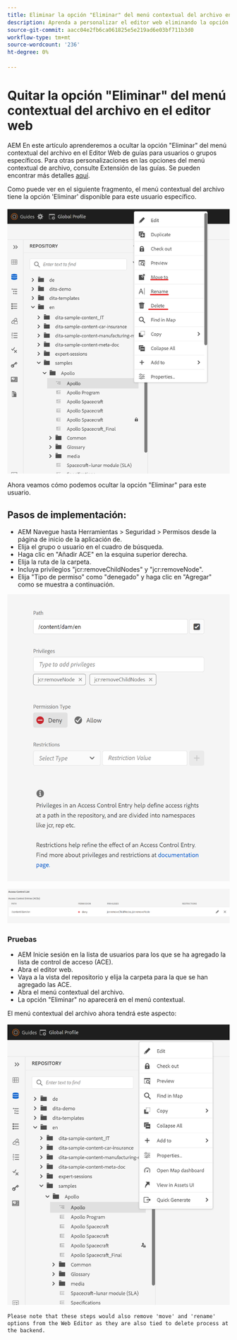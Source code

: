 ```yaml
---
title: Eliminar la opción "Eliminar" del menú contextual del archivo en el editor web para usuarios específicos
description: Aprenda a personalizar el editor web eliminando la opción "Eliminar" del menú contextual del archivo para usuarios/grupos específicos
source-git-commit: aacc04e2fb6ca061825e5e219ad6e03bf711b3d0
workflow-type: tm+mt
source-wordcount: '236'
ht-degree: 0%

---
```



# Quitar la opción &quot;Eliminar&quot; del menú contextual del archivo en el editor web

AEM En este artículo aprenderemos a ocultar la opción &quot;Eliminar&quot; del menú contextual del archivo en el Editor Web de guías para usuarios o grupos específicos. Para otras personalizaciones en las opciones del menú contextual de archivo, consulte Extensión de las guías. Se pueden encontrar más detalles [aquí](https://github.com/adobe/guides-extension/tree/main).

Como puede ver en el siguiente fragmento, el menú contextual del archivo tiene la opción &#39;Eliminar&#39; disponible para este usuario específico.

![Menú contextual Archivo con Eliminar](../../../assets/authoring/file-contextmenu-Delete.png)

Ahora veamos cómo podemos ocultar la opción &quot;Eliminar&quot; para este usuario.

## Pasos de implementación:

- AEM Navegue hasta Herramientas > Seguridad > Permisos desde la página de inicio de la aplicación de.
- Elija el grupo o usuario en el cuadro de búsqueda.
- Haga clic en &quot;Añadir ACE&quot; en la esquina superior derecha.
- Elija la ruta de la carpeta.
- Incluya privilegios &quot;jcr:removeChildNodes&quot; y &quot;jcr:removeNode&quot;.
- Elija &quot;Tipo de permiso&quot; como &quot;denegado&quot; y haga clic en &quot;Agregar&quot; como se muestra a continuación.

![Permiso de usuario Denegar ACE](../../../assets/authoring/permission-ACE-Delete.png)

![Lista de control de acceso en permisos](../../../assets/authoring/delete-acl.png)

### Pruebas

- AEM Inicie sesión en la lista de usuarios para los que se ha agregado la lista de control de acceso (ACE).
- Abra el editor web.
- Vaya a la vista del repositorio y elija la carpeta para la que se han agregado las ACE.
- Abra el menú contextual del archivo.
- La opción &quot;Eliminar&quot; no aparecerá en el menú contextual.

El menú contextual del archivo ahora tendrá este aspecto:

![Menú contextual Archivo sin Eliminar](../../../assets/authoring/file-contextmenu-Delete-removed.png)

```
Please note that these steps would also remove 'move' and 'rename' options from the Web Editor as they are also tied to delete process at the backend.
```
